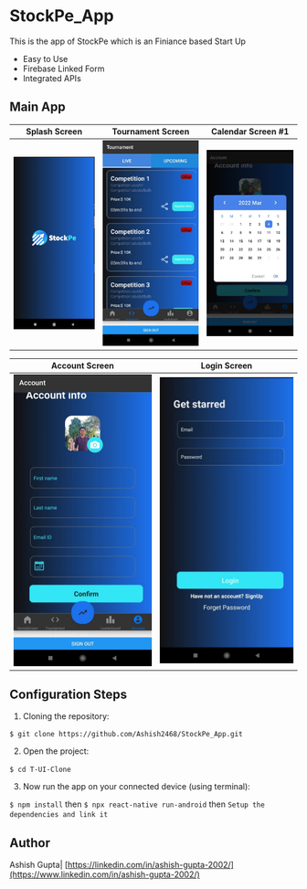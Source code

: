 # StockPe_App

This is the app of StockPe which is an Finiance based Start Up 

- Easy to Use
- Firebase Linked Form
- Integrated APIs

## Main App

|                          Splash Screen                        |                          Tournament Screen                          |                         Calendar Screen #1                         |
| :-----------------------------------------------------------: | :-----------------------------------------------------------: | :-----------------------------------------------------------: |
![](/Snips/Splash.jpeg)| ![](/Snips/Tournament.jpeg)| ![](/Snips/Calendar.jpeg)| 


|                          Account Screen                          |                          Login Screen                          
| :-----------------------------------------------------------: | :-----------------------------------------------------------: |
|  ![](/Snips/Account.jpeg)| ![](/Snips/Login.jpeg)| 


## Configuration Steps
1. Cloning the repository:

```
$ git clone https://github.com/Ashish2468/StockPe_App.git
```

2. Open the project:

`$ cd T-UI-Clone`

3. Now run the app on your connected device (using terminal):

`$ npm install` then
`$ npx react-native run-android` then
`Setup the dependencies and link it`


## Author

Ashish Gupta| [https://linkedin.com/in/ashish-gupta-2002/](https://www.linkedin.com/in/ashish-gupta-2002/)



